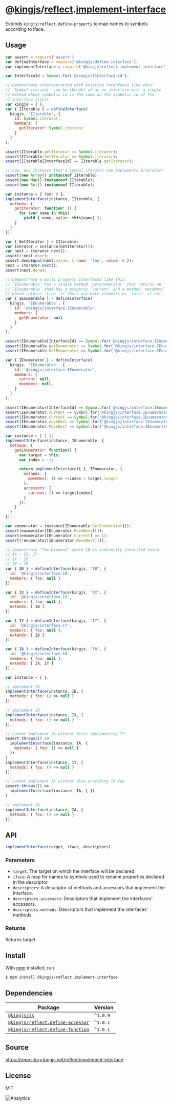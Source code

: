 # @[kingjs][@kingjs]/[reflect][ns0].[implement-interface][ns1]
Extends `kingjs/reflect.define-property` to map names to symbols according to iface.
## Usage
```js
var assert = require('assert')
var defineInterface = require('@kingjs/define-interface');
var implementInterface = require('@kingjs/reflect.implement-interface');

var InterfaceId = Symbol.for('@kingjs/IInterface.id');

// Demonstrate interoperating with existing interfaces like this:
// `Symbol.iterator` can be thought of as an interface with a single 
// method whose symbolic id is the same as the symbolic id of the 
// interface itself.
var kingjs = { };
var { IIterable } = defineInterface(
  kingjs, 'IIterable', {
    id: Symbol.iterator,
    members: {
      getIterator: Symbol.iterator
    }
  }
);

assert(IIterable.getIterator == Symbol.iterator);
assert(IIterable.GetIterator == Symbol.iterator);
assert(IIterable[InterfaceId] == IIterable.getIterator);

// now, any instance that's Symbol.iterator now implements IIterable!
assert(new Array() instanceof IIterable);
assert(new Map() instanceof IIterable);
assert(new Set() instanceof IIterable);

var instance = { foo: 0 };
implementInterface(instance, IIterable, {
  methods: {
    getIterator: function* () {
      for (var name in this)
        yield { name, value: this[name] };
    }
  }
});

var { GetIterator } = IIterable;
var iterator = instance[GetIterator]();
var next = iterator.next();
assert(!next.done);
assert.deepEqual(next.value, { name: 'foo', value: 0 });
next = iterator.next();
assert(next.done);

// Demonstrate a multi property interfaces like this:
// `IEnumerable` has a single method `getEnumerator` that returns an
// `IEnumerable` that has a property `current` and a method `moveNext`
// which returns `true` if there are more elements or `false` if not.
var { IEnumerable } = defineInterface(
  kingjs, 'IEnumerable', {
    id: '@kingjs/interface.IEnumerable',
    members: {
      getEnumerator: null
    }
  }
);

assert(IEnumerable[InterfaceId] == Symbol.for('@kingjs/interface.IEnumerable'))
assert(IEnumerable.getEnumerator == Symbol.for('@kingjs/interface.IEnumerable.getEnumerator'))
assert(IEnumerable.GetEnumerator == Symbol.for('@kingjs/interface.IEnumerable.getEnumerator'))

var { IEnumerator } = defineInterface(
  kingjs, 'IEnumerator', {
    id: '@kingjs/interface.IEnumerator',
    members: {
      current: null,
      moveNext: null,
    }
  }
);

assert(IEnumerator[InterfaceId] == Symbol.for('@kingjs/interface.IEnumerator'))
assert(IEnumerator.current == Symbol.for('@kingjs/interface.IEnumerator.current'))
assert(IEnumerator.Current == Symbol.for('@kingjs/interface.IEnumerator.current'))
assert(IEnumerator.moveNext == Symbol.for('@kingjs/interface.IEnumerator.moveNext'))
assert(IEnumerator.MoveNext == Symbol.for('@kingjs/interface.IEnumerator.moveNext'))

var instance = [ 1 ];
implementInterface(instance, IEnumerable, {
  methods: {
    getEnumerator: function() {
      var target = this;
      var index = -1;

      return implementInterface({ }, IEnumerator, {
        methods: {
          moveNext: () => ++index < target.length
        },
        accessors: {
          current: () => target[index]
        }
      });
    }
  }
});

var enumerator = instance[IEnumerable.GetEnumerator]();
assert(enumerator[IEnumerator.MoveNext]());
assert(enumerator[IEnumerator.Current] == 1);
assert(!enumerator[IEnumerator.MoveNext]());

// demonstrate "The Diamond" where IB is indirectly inherited twice.
// IA : IX, IY
// IX : IB
// IY : IB
var { IB } = defineInterface(kingjs, "IB", {
  id: '@kingjs/interface.IB',
  members: { foo: null }
});

var { IX } = defineInterface(kingjs, "IX", {
  id: '@kingjs/interface.IX',
  members: { foo: null },
  extends: [ IB ]
})

var { IY } = defineInterface(kingjs, "IY", {
  id: '@kingjs/interface.IY',
  members: { foo: null },
  extends: [ IB ]
})

var { IA } = defineInterface(kingjs, "IA", {
  id: '@kingjs/interface.IA',
  members: { foo: null },
  extends: [ IX, IY ]
})

var instance = { };

// implement IB
implementInterface(instance, IB, {
  methods: { foo: () => null }
});

// implement IX
implementInterface(instance, IX, {
  methods: { foo: () => null }
});

// cannot implement IA without first implementing IY 
assert.throws(() => 
  implementInterface(instance, IA, {
    methods: { foo: () => null }
  })
)
implementInterface(instance, IY, {
  methods: { foo: () => null }
});

// cannot implement IA without also providing IA.foo
assert.throws(() => 
  implementInterface(instance, IA, { })
)

// implement IA
implementInterface(instance, IA, {
  methods: { foo: () => null }
});

```

## API
```ts
implementInterface(target, iface, descriptors)
```

### Parameters
- `target`: The target on which the interface will be declared.
- `iface`: A map for names to symbols used to rename properties declared in the descriptor.
- `descriptors`: A descriptor of methods and accessors that implement the interface.
- `descriptors.accessors`: Descriptors that implement the interfaces' accessors.
- `descriptors.methods`: Descriptors that implement the interfaces' methods.
### Returns
Returns target.


## Install
With [npm](https://npmjs.org/) installed, run
```
$ npm install @kingjs/reflect.implement-interface
```
## Dependencies
|Package|Version|
|---|---|
|[`@kingjs/is`](https://www.npmjs.com/package/@kingjs/is)|`^1.0.9`|
|[`@kingjs/reflect.define-accessor`](https://www.npmjs.com/package/@kingjs/reflect.define-accessor)|`^1.0.1`|
|[`@kingjs/reflect.define-function`](https://www.npmjs.com/package/@kingjs/reflect.define-function)|`^1.0.1`|
## Source
https://repository.kingjs.net/reflect/implement-interface
## License
MIT

![Analytics](https://analytics.kingjs.net/reflect/implement-interface)

[@kingjs]: https://www.npmjs.com/package/kingjs
[ns0]: https://www.npmjs.com/package/@kingjs/reflect
[ns1]: https://www.npmjs.com/package/@kingjs/reflect.implement-interface

